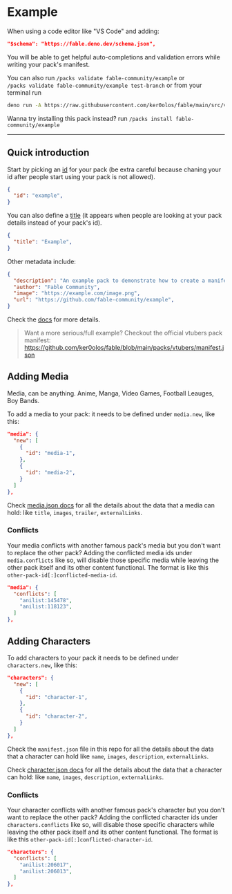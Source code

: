 # Example

When using a code editor like "VS Code" and adding:

```json
"$schema": "https://fable.deno.dev/schema.json",
```

You will be able to get helpful auto-completions and validation errors while writing your pack's manifest.

You can also run `/packs validate fable-community/example` or  
`/packs validate fable-community/example test-branch`
or from your terminal run
```sh
deno run -A https://raw.githubusercontent.com/ker0olos/fable/main/src/validate.ts ./manifest.json
```

Wanna try installing this pack instead? run `/packs install fable-community/example`

---

## Quick introduction

Start by picking an [id](https://github.com/fable-community/docs/blob/main/docs/schema.md#id) for your pack (be extra careful because chaning your id after people start using your pack is not allowed).

```json
{
  "id": "example",
}
```

You can also define a [title](https://github.com/fable-community/docs/blob/main/docs/schema.md#title) (it appears when people are looking at your pack details instead of your pack's id).

```json
{
  "title": "Example",
}
```

Other metadata include:

```json
{
  "description": "An example pack to demonstrate how to create a manifest",
  "author": "Fable Community",
  "image": "https://example.com/image.png",
  "url": "https://github.com/fable-community/example",
}
```

Check the [docs](https://github.com/fable-community/docs) for more details.

> Want a more serious/full example? Checkout the official vtubers pack manifest:  
> https://github.com/ker0olos/fable/blob/main/packs/vtubers/manifest.json

## Adding Media

Media, can be anything. Anime, Manga, Video Games, Football Leauges, Boy Bands.

To add a media to your pack: it needs to be defined under `media.new`, like this: 

```json
"media": {
  "new": [
    {
      "id": "media-1",
    },
    {
      "id": "media-2",
    }
  ]
},
```

Check [media.json docs](https://github.com/fable-community/docs/blob/main/docs/media.md) for all the details about the data that a media can hold: like `title`, `images`, `trailer`, `externalLinks`.

### Conflicts

Your media conflicts with another famous pack's media but you don't want to replace the other pack? Adding the conflicted media ids under `media.conflicts` like so, will disable those specific media while leaving the other pack itself and its other content functional. The format is like this `other-pack-id[:]conflicted-media-id`.

```json
"media": {
  "conflicts": [
    "anilist:145478",
    "anilist:118123",
  ]
},
```

## Adding Characters

To add characters to your pack it needs to be defined under `characters.new`, like this: 

```json
"characters": {
  "new": [
    {
      "id": "character-1",
    },
    {
      "id": "character-2",
    }
  ]
},
```

Check the `manifest.json` file in this repo for all the details about the data that a character can hold like `name`, `images`, `description`, `externalLinks`.

Check [character.json docs](https://github.com/fable-community/docs/blob/main/docs/character.md) for all the details about the data that a character can hold: like `name`, `images`, `description`, `externalLinks`.

### Conflicts

Your character conflicts with another famous pack's character but you don't want to replace the other pack? Adding the conflicted character ids under `characters.conflicts` like so, will disable those specific characters while leaving the other pack itself and its other content functional. The format is like this `other-pack-id[:]conflicted-character-id`.

```json
"characters": {
  "conflicts": [
    "anilist:206017",
    "anilist:206013",
  ]
},
```
